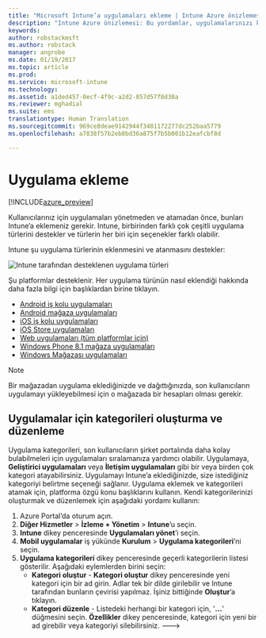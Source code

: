 ```yaml
---
title: "Microsoft Intune’a uygulamaları ekleme | Intune Azure önizlemesi | Microsoft Docs"
description: "Intune Azure önizlemesi: Bu yordamlar, uygulamalarınızı kullanıcılara ve cihazlara atanmaya hazır durumda Intune’a almanıza yardımcı olur. "
keywords: 
author: robstackmsft
ms.author: robstack
manager: angrobe
ms.date: 01/19/2017
ms.topic: article
ms.prod: 
ms.service: microsoft-intune
ms.technology: 
ms.assetid: a1ded457-0ecf-4f9c-a2d2-857d57f8d30a
ms.reviewer: mghadial
ms.suite: ems
translationtype: Human Translation
ms.sourcegitcommit: 969ce8deae9142944f3481172277dc252baa5779
ms.openlocfilehash: a7838f57b2eb8bd36a875f7b5b001b12eafcbf8d

---
```


# <a name="how-to-add-an-app"></a>Uygulama ekleme 

[!INCLUDE[azure_preview](../includes/azure_preview.md)]

Kullanıcılarınız için uygulamaları yönetmeden ve atamadan önce, bunları Intune’a eklemeniz gerekir. Intune, birbirinden farklı çok çeşitli uygulama türlerini destekler ve türlerin her biri için seçenekler farklı olabilir.

Intune şu uygulama türlerinin eklenmesini ve atanmasını destekler:

![Intune tarafından desteklenen uygulama türleri](./media/app-types.png)

Şu platformlar desteklenir. Her uygulama türünün nasıl eklendiği hakkında daha fazla bilgi için başlıklardan birine tıklayın.

- [Android iş kolu uygulamaları](/intune-azure/manage-apps/android-lob-app)
- [Android mağaza uygulamaları](/intune-azure/manage-apps/android-store-app)
- [iOS iş kolu uygulamaları](/intune-azure/manage-apps/ios-lob-app)
- [iOS Store uygulamaları](/intune-azure/manage-apps/ios-store-app)
- [Web uygulamaları (tüm platformlar için)](/intune-azure/manage-apps/web-app)
- [Windows Phone 8.1 mağaza uygulamaları](/intune-azure/manage-apps/windows-phone-8-1-store-app)
- [Windows Mağazası uygulamaları](/intune-azure/manage-apps/windows-store-app)

> [!NOTE]
> Bir mağazadan uygulama eklediğinizde ve dağıttığınızda, son kullanıcıların uygulamayı yükleyebilmesi için o mağazada bir hesapları olması gerekir.

## <a name="how-to-create-and-edit-categories-for-apps"></a>Uygulamalar için kategorileri oluşturma ve düzenleme 

Uygulama kategorileri, son kullanıcıların şirket portalında daha kolay bulabilmeleri için uygulamaları sıralamanıza yardımcı olabilir. Uygulamaya, **Geliştirici uygulamaları** veya **İletişim uygulamaları** gibi bir veya birden çok kategori atayabilirsiniz. Uygulamayı Intune’a eklediğinizde, size istediğiniz kategoriyi belirtme seçeneği sağlanır. Uygulama eklemek ve kategorileri atamak için, platforma özgü konu başlıklarını kullanın. Kendi kategorilerinizi oluşturmak ve düzenlemek için aşağıdaki yordamı kullanın: 

1. Azure Portal’da oturum açın. 
2. **Diğer Hizmetler** > **İzleme + Yönetim** > **Intune**’u seçin. 
3. **Intune** dikey penceresinde **Uygulamaları yönet**’i seçin. 
4. **Mobil uygulamalar** iş yükünde **Kurulum** > **Uygulama kategorileri**’ni seçin. 
5. **Uygulama kategorileri** dikey penceresinde geçerli kategorilerin listesi gösterilir. Aşağıdaki eylemlerden birini seçin: 
    - **Kategori oluştur** - **Kategori oluştur** dikey penceresinde yeni kategori için bir ad girin. Adlar tek bir dilde girilebilir ve Intune tarafından bunların çevirisi yapılmaz. İşiniz bittiğinde **Oluştur**’a tıklayın.
    - **Kategori düzenle** - Listedeki herhangi bir kategori için, '**...**' düğmesini seçin. **Özellikler** dikey penceresinde, kategori için yeni bir ad girebilir veya kategoriyi silebilirsiniz. --->






<!--HONumber=Feb17_HO1-->


